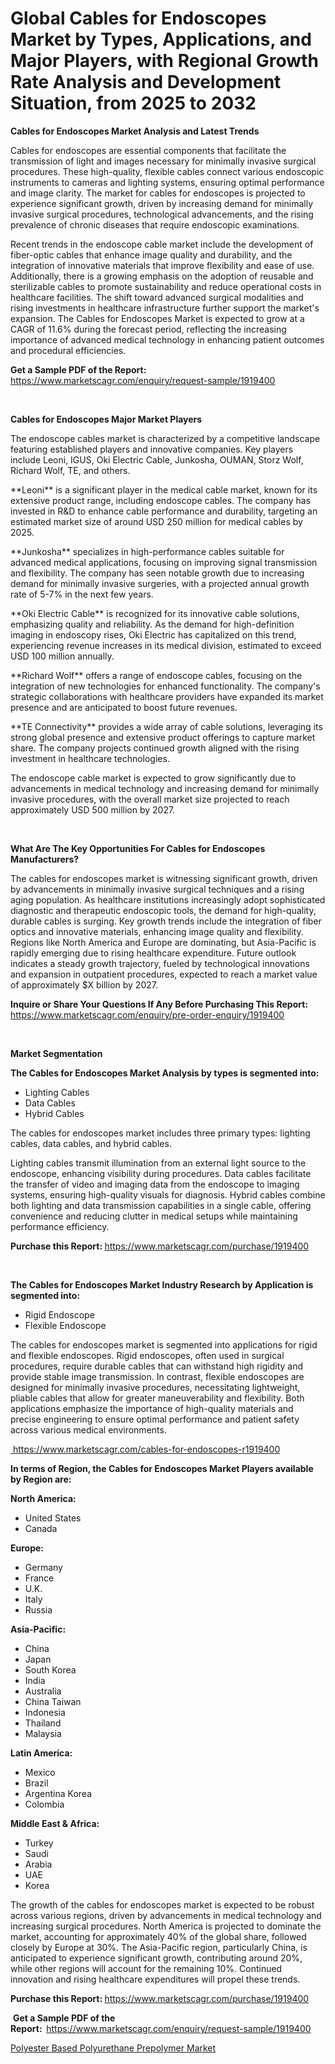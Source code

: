 <p><h1>Global Cables for Endoscopes Market by Types, Applications, and Major Players, with Regional Growth Rate Analysis and Development Situation, from 2025 to 2032</h1></p><p><strong>Cables for Endoscopes Market Analysis and Latest Trends</strong></p>
<p><p>Cables for endoscopes are essential components that facilitate the transmission of light and images necessary for minimally invasive surgical procedures. These high-quality, flexible cables connect various endoscopic instruments to cameras and lighting systems, ensuring optimal performance and image clarity. The market for cables for endoscopes is projected to experience significant growth, driven by increasing demand for minimally invasive surgical procedures, technological advancements, and the rising prevalence of chronic diseases that require endoscopic examinations.</p><p>Recent trends in the endoscope cable market include the development of fiber-optic cables that enhance image quality and durability, and the integration of innovative materials that improve flexibility and ease of use. Additionally, there is a growing emphasis on the adoption of reusable and sterilizable cables to promote sustainability and reduce operational costs in healthcare facilities. The shift toward advanced surgical modalities and rising investments in healthcare infrastructure further support the market's expansion. The Cables for Endoscopes Market is expected to grow at a CAGR of 11.6% during the forecast period, reflecting the increasing importance of advanced medical technology in enhancing patient outcomes and procedural efficiencies.</p></p>
<p><strong>Get a Sample PDF of the Report:&nbsp;</strong> <a href="https://www.marketscagr.com/enquiry/request-sample/1919400?utm_campaign=1902&utm_medium=2&utm_source=Github&utm_content=ia&utm_term=04022025&utm_id=cables-for-endoscopes">https://www.marketscagr.com/enquiry/request-sample/1919400</a></p>
<p>&nbsp;</p>
<p><strong>Cables for Endoscopes Major Market Players</strong></p>
<p><p>The endoscope cables market is characterized by a competitive landscape featuring established players and innovative companies. Key players include Leoni, IGUS, Oki Electric Cable, Junkosha, OUMAN, Storz Wolf, Richard Wolf, TE, and others.</p><p>**Leoni** is a significant player in the medical cable market, known for its extensive product range, including endoscope cables. The company has invested in R&D to enhance cable performance and durability, targeting an estimated market size of around USD 250 million for medical cables by 2025.</p><p>**Junkosha** specializes in high-performance cables suitable for advanced medical applications, focusing on improving signal transmission and flexibility. The company has seen notable growth due to increasing demand for minimally invasive surgeries, with a projected annual growth rate of 5-7% in the next few years.</p><p>**Oki Electric Cable** is recognized for its innovative cable solutions, emphasizing quality and reliability. As the demand for high-definition imaging in endoscopy rises, Oki Electric has capitalized on this trend, experiencing revenue increases in its medical division, estimated to exceed USD 100 million annually.</p><p>**Richard Wolf** offers a range of endoscope cables, focusing on the integration of new technologies for enhanced functionality. The company's strategic collaborations with healthcare providers have expanded its market presence and are anticipated to boost future revenues.</p><p>**TE Connectivity** provides a wide array of cable solutions, leveraging its strong global presence and extensive product offerings to capture market share. The company projects continued growth aligned with the rising investment in healthcare technologies.</p><p>The endoscope cable market is expected to grow significantly due to advancements in medical technology and increasing demand for minimally invasive procedures, with the overall market size projected to reach approximately USD 500 million by 2027.</p></p>
<p>&nbsp;</p>
<p><strong>What Are The Key Opportunities For Cables for Endoscopes Manufacturers?</strong></p>
<p><p>The cables for endoscopes market is witnessing significant growth, driven by advancements in minimally invasive surgical techniques and a rising aging population. As healthcare institutions increasingly adopt sophisticated diagnostic and therapeutic endoscopic tools, the demand for high-quality, durable cables is surging. Key growth trends include the integration of fiber optics and innovative materials, enhancing image quality and flexibility. Regions like North America and Europe are dominating, but Asia-Pacific is rapidly emerging due to rising healthcare expenditure. Future outlook indicates a steady growth trajectory, fueled by technological innovations and expansion in outpatient procedures, expected to reach a market value of approximately $X billion by 2027.</p></p>
<p><strong>Inquire or Share Your Questions If Any Before Purchasing This Report:</strong> <a href="https://www.marketscagr.com/enquiry/pre-order-enquiry/1919400?utm_campaign=1902&utm_medium=2&utm_source=Github&utm_content=ia&utm_term=04022025&utm_id=cables-for-endoscopes">https://www.marketscagr.com/enquiry/pre-order-enquiry/1919400</a></p>
<p>&nbsp;</p>
<p><strong>Market Segmentation</strong></p>
<p><strong>The Cables for Endoscopes Market Analysis by types is segmented into:</strong></p>
<p><ul><li>Lighting Cables</li><li>Data Cables</li><li>Hybrid Cables</li></ul></p>
<p><p>The cables for endoscopes market includes three primary types: lighting cables, data cables, and hybrid cables. </p><p>Lighting cables transmit illumination from an external light source to the endoscope, enhancing visibility during procedures. Data cables facilitate the transfer of video and imaging data from the endoscope to imaging systems, ensuring high-quality visuals for diagnosis. Hybrid cables combine both lighting and data transmission capabilities in a single cable, offering convenience and reducing clutter in medical setups while maintaining performance efficiency.</p></p>
<p><strong>Purchase this Report:&nbsp;</strong><a href="https://www.marketscagr.com/purchase/1919400?utm_campaign=1902&utm_medium=2&utm_source=Github&utm_content=ia&utm_term=04022025&utm_id=cables-for-endoscopes">https://www.marketscagr.com/purchase/1919400</a></p>
<p>&nbsp;</p>
<p><strong>The Cables for Endoscopes Market Industry Research by Application is segmented into:</strong></p>
<p><ul><li>Rigid Endoscope</li><li>Flexible Endoscope</li></ul></p>
<p><p>The cables for endoscopes market is segmented into applications for rigid and flexible endoscopes. Rigid endoscopes, often used in surgical procedures, require durable cables that can withstand high rigidity and provide stable image transmission. In contrast, flexible endoscopes are designed for minimally invasive procedures, necessitating lightweight, pliable cables that allow for greater maneuverability and flexibility. Both applications emphasize the importance of high-quality materials and precise engineering to ensure optimal performance and patient safety across various medical environments.</p></p>
<p><a href="https://www.marketscagr.com/cables-for-endoscopes-r1919400?utm_campaign=1902&utm_medium=2&utm_source=Github&utm_content=ia&utm_term=04022025&utm_id=cables-for-endoscopes">&nbsp;https://www.marketscagr.com/cables-for-endoscopes-r1919400</a></p>
<p><strong>In terms of Region, the Cables for Endoscopes Market Players available by Region are:</strong></p>
<p>
    <p> <strong> North America: </strong>
        <ul>
            <li>United States</li>
            <li>Canada</li>
        </ul>
        </p> 
    <p> <strong> Europe: </strong>
        <ul>
            <li>Germany</li>
            <li>France</li>
            <li>U.K.</li>
            <li>Italy</li>
            <li>Russia</li>
        </ul>
        </p> 
    <p> <strong> Asia-Pacific: </strong>
        <ul>
            <li>China</li>
            <li>Japan</li>
            <li>South Korea</li>
            <li>India</li>
            <li>Australia</li>
            <li>China Taiwan</li>
            <li>Indonesia</li>
            <li>Thailand</li>
            <li>Malaysia</li>
        </ul>
        </p> 
    <p> <strong> Latin America: </strong>
        <ul>
            <li>Mexico</li>
            <li>Brazil</li>
            <li>Argentina Korea</li>
            <li>Colombia</li>
        </ul>
        </p> 
    <p> <strong> Middle East & Africa: </strong>
        <ul>
            <li>Turkey</li>
            <li>Saudi</li>
            <li>Arabia</li>
            <li>UAE</li>
            <li>Korea</li>
        </ul>
    </p>
    </p>
<p><p>The growth of the cables for endoscopes market is expected to be robust across various regions, driven by advancements in medical technology and increasing surgical procedures. North America is projected to dominate the market, accounting for approximately 40% of the global share, followed closely by Europe at 30%. The Asia-Pacific region, particularly China, is anticipated to experience significant growth, contributing around 20%, while other regions will account for the remaining 10%. Continued innovation and rising healthcare expenditures will propel these trends.</p></p>
<p><strong>Purchase this Report: </strong><a href="https://www.marketscagr.com/purchase/1919400?utm_campaign=1902&utm_medium=2&utm_source=Github&utm_content=ia&utm_term=04022025&utm_id=cables-for-endoscopes">https://www.marketscagr.com/purchase/1919400</a></p>
<p>&nbsp;<strong>Get a Sample PDF of the Report:&nbsp;&nbsp;</strong><a href="https://www.marketscagr.com/enquiry/request-sample/1919400?utm_campaign=1902&utm_medium=2&utm_source=Github&utm_content=ia&utm_term=04022025&utm_id=cables-for-endoscopes">https://www.marketscagr.com/enquiry/request-sample/1919400</a></p>
<p><strong></strong></p>
<p><p><a href="https://github.com/rahu1506/Market-Research-Report-List-6/blob/main/polyester-based-polyurethane-prepolymer-market.md?utm_campaign=1902&utm_medium=2&utm_source=Github&utm_content=ia&utm_term=04022025&utm_id=cables-for-endoscopes">Polyester Based Polyurethane Prepolymer Market</a></p></p>